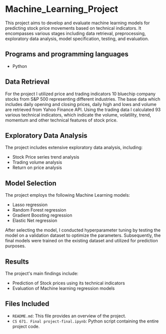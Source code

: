 # Machine_Learning_Project

This project aims to develop and evaluate machine learning models for predicting stock price movements based on technical indicators. It encompasses various stages including data retrieval, preprocessing, exploratory data analysis, model specification, testing, and evaluation.

## Programs and programming languages
- Python

## Data Retrieval
For the project I utilized price and trading indicators 10 bluechip company stocks from S&P 500 representing different industries. The base data which includes daily opening and closing prices, daily high and lows and volume are retrieved from Yahoo Finance API. Using the trading data I calculated 93 various technical indicators, which indicate the volume, volatility, trend, momentum and other technical features of stock price.

## Exploratory Data Analysis
The project includes extensive exploratory data analysis, including:
- Stock Price series trend analysis
- Trading volume analysis
- Return on price analysis

## Model Selection
The project employs the following Machine Learning models:
- Lasso regression
- Random Forest regression
- Gradient Boosting regression
- Elastic Net regression


After selecting the model, I conducted hyperparameter tuning by testing the model on a validation dataset to optimize the parameters. Subsequently, the final models were trained on the existing dataset and utilized for prediction purposes.

## Results
The project's main findings include:
- Prediction of Stock prices using its technical indicators 
- Evaluation of Machine learning regression models  
  
## Files Included
- `README.md`: This file provides an overview of the project.
- `CS 671. Final project-final.ipynb`: Python script containing the entire project code.
